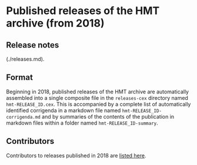 # Published releases of the HMT archive (from 2018)


## Release notes

(./releases.md).



## Format

Beginning in 2018, published releases of the HMT archive are automatically assembled into a single composite file in the `releases-cex` directory named `hmt-RELEASE_ID.cex`.  This is accompanied by a complete list of automatically identified corrigenda in a markdown file named `hmt-RELEASE_ID-corrigenda.md` and by summaries of the contents of the publication in markdown files within a folder named `hmt-RELEASE_ID-summary`.


## Contributors

Contributors to releases published in 2018 are [listed here](../contributors/2018.md).
